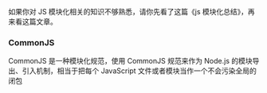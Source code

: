 如果你对 JS 模块化相关的知识不够熟悉，请你先看了这篇《js 模块化总结》，再来看这篇文章。

### CommonJS 

CommonJS 是一种模块化规范，使用 CommonJS 规范来作为 Node.js 的模块导出、引入机制，相当于把每个 JavaScript 文件或者模块当作一个不会污染全局的闭包
